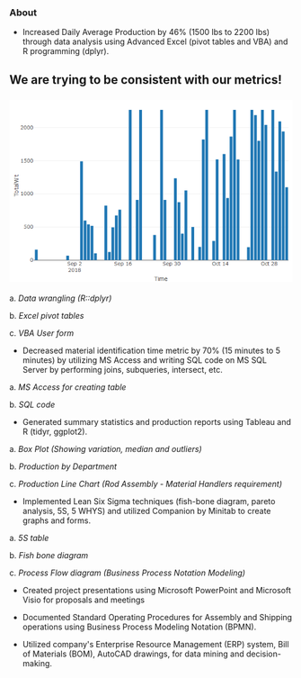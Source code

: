 ### About 

* Increased Daily Average Production by 46% (1500 lbs to 2200 lbs) through data analysis using Advanced Excel (pivot tables and VBA) and R programming (dplyr).

## We are trying to be consistent with our metrics!
### ![We are Improving](https://github.com/saitejavanamala/Portfolio/blob/master/Piping%20Tech/WeAreImproving.png)



a. *Data wrangling (R::dplyr)*

b. *Excel pivot tables*

c. *VBA User form*


* Decreased material identification time metric by 70% (15 minutes to 5 minutes) by utilizing MS Access and writing SQL code on MS SQL Server by performing joins, subqueries, intersect, etc. 

a. *MS Access for creating table*

b. *SQL code*


* Generated summary statistics and production reports using Tableau and R (tidyr, ggplot2).

a. *Box Plot (Showing variation, median and outliers)*

b. *Production by Department*

c. *Production Line Chart (Rod Assembly - Material Handlers requirement)*


* Implemented Lean Six Sigma techniques (fish-bone diagram, pareto analysis, 5S, 5 WHYS) and utilized Companion by Minitab to create graphs and forms.

a. *5S table*

b. *Fish bone diagram*

c. *Process Flow diagram (Business Process Notation Modeling)*


* Created project presentations using Microsoft PowerPoint and Microsoft Visio for proposals and meetings


* Documented Standard Operating Procedures for Assembly and Shipping operations using Business Process Modeling Notation (BPMN).


* Utilized company's Enterprise Resource Management (ERP) system, Bill of Materials (BOM), AutoCAD drawings, for data mining and decision-making. 

